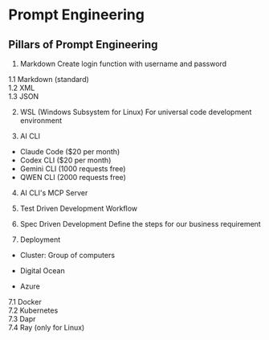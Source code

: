 # Prompt Engineering
## Pillars of Prompt Engineering
1. Markdown
Create login function with username and password

1.1 Markdown (standard) <br />
1.2 XML <br />
1.3 JSON <br />

2. WSL (Windows Subsystem for Linux)
For universal code development environment

3. AI CLI
- Claude Code ($20 per month)
- Codex CLI ($20 per month)
- Gemini CLI (1000 requests free)
- QWEN CLI (2000 requests free)

4. AI CLI's MCP Server
5. Test Driven Development
Workflow
6. Spec Driven Development
Define the steps for our business requirement

7. Deployment
- Cluster: Group of computers

- Digital Ocean

- Azure <br />

7.1 Docker <br />
7.2 Kubernetes <br />
7.3 Dapr <br />
7.4 Ray (only for Linux) <br />